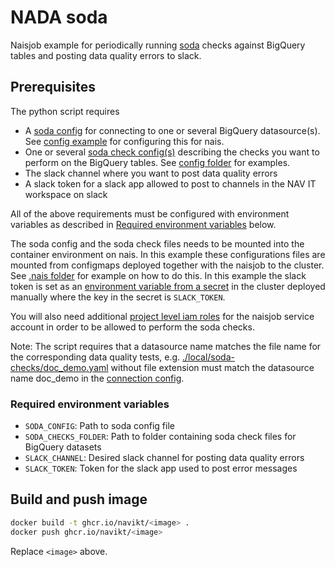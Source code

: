 # NADA soda
Naisjob example for periodically running [soda](https://github.com/sodadata/soda-core) checks against BigQuery tables and posting data quality errors to slack.

## Prerequisites
The python script requires 

- A [soda config](https://docs.soda.io/soda/connect-bigquery.html#connection-configuration) for connecting to one or several BigQuery datasource(s). See [config example](https://github.com/navikt/nada-soda/blob/main/.local/soda-config/config.yaml) for configuring this for nais.
- One or several [soda check config(s)](https://docs.soda.io/soda-cl/soda-cl-overview.html) describing the checks you want to perform on the BigQuery tables. See [config folder](https://github.com/navikt/nada-soda/tree/main/.local/soda-checks) for examples.
- The slack channel where you want to post data quality errors
- A slack token for a slack app allowed to post to channels in the NAV IT workspace on slack

All of the above requirements must be configured with environment variables as described in [Required environment variables](#required-environment-variables) below.

The soda config and the soda check files needs to be mounted into the container environment on nais. In this example these configurations files are mounted from configmaps deployed together with the naisjob to the cluster. See [.nais folder](https://github.com/navikt/nada-soda/tree/main/.nais) for example on how to do this. In this example the slack token is set as an [environment variable from a secret](https://github.com/navikt/nada-soda/blob/main/.nais/naisjob.yaml#L30) in the cluster deployed manually where the key in the secret is `SLACK_TOKEN`.

You will also need additional [project level iam roles](https://github.com/navikt/nada-soda/blob/main/.nais/naisjob.yaml#L32-L47) for the naisjob service account in order to be allowed to perform the soda checks.

Note: The script requires that a datasource name matches the file name for the corresponding data quality tests, e.g. [./local/soda-checks/doc_demo.yaml](https://github.com/navikt/nada-soda/tree/main/.local/soda-checks) without file extension must match the datasource name doc_demo in the [connection config](https://github.com/navikt/nada-soda/blob/main/.local/soda-config/config.yaml#L1).

### Required environment variables
- `SODA_CONFIG`: Path to soda config file
- `SODA_CHECKS_FOLDER`: Path to folder containing soda check files for BigQuery datasets
- `SLACK_CHANNEL`: Desired slack channel for posting data quality errors
- `SLACK_TOKEN`: Token for the slack app used to post error messages

## Build and push image
````bash
docker build -t ghcr.io/navikt/<image> .
docker push ghcr.io/navikt/<image>
````
Replace `<image>` above.